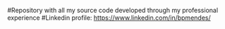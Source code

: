 #Repository with all my source code developed through my professional experience
#Linkedin profile: https://www.linkedin.com/in/bpmendes/
